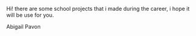 Hi!
there are some school projects that i made during the career, i hope it will be use for you.

Abigail Pavon
